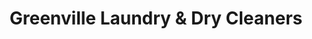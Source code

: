---
title: "Greenville Laundry & Dry Cleaners"
url: /dublin/greenville-laundry-and-dry-cleaners/
shop: laundry
---